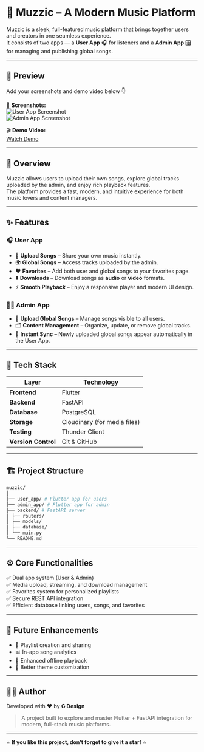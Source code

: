 # 🎵 Muzzic – A Modern Music Platform  

Muzzic is a sleek, full-featured music platform that brings together users and creators in one seamless experience.  
It consists of two apps — a **User App** 🎧 for listeners and a **Admin App** 🎛️ for managing and publishing global songs.  

---

## 🌆 Preview  

Add your screenshots and demo video below 👇  

📸 **Screenshots:**  
![User App Screenshot](https://drive.google.com/file/d/1BUYqP7dyEtjEZ7Y-XjWCnJBpOx_rLyUi/view?usp=drive_link)  
![Admin App Screenshot](path_to_admin_app_screenshot)  

🎬 **Demo Video:**  
[Watch Demo](link_to_demo_video)

---

## 🚀 Overview  

Muzzic allows users to upload their own songs, explore global tracks uploaded by the admin, and enjoy rich playback features.  
The platform provides a fast, modern, and intuitive experience for both music lovers and content managers.  

---

## ✨ Features  

### 🎧 User App  
- 🎵 **Upload Songs** – Share your own music instantly.  
- 🌍 **Global Songs** – Access tracks uploaded by the admin.  
- ❤️ **Favorites** – Add both user and global songs to your favorites page.  
- ⬇️ **Downloads** – Download songs as **audio** or **video** formats.  
- ⚡ **Smooth Playback** – Enjoy a responsive player and modern UI design.  

### 🧑‍💻 Admin App  
- 🎤 **Upload Global Songs** – Manage songs visible to all users.  
- 🗂️ **Content Management** – Organize, update, or remove global tracks.  
- 🔄 **Instant Sync** – Newly uploaded global songs appear automatically in the User App.  

---

## 🧩 Tech Stack  

| Layer | Technology |
|-------|-------------|
| **Frontend** | Flutter |
| **Backend** | FastAPI |
| **Database** | PostgreSQL |
| **Storage** | Cloudinary (for media files) |
| **Testing** | Thunder Client |
| **Version Control** | Git & GitHub |

---

## 🏗️ Project Structure  

```bash
muzzic/
│
├── user_app/ # Flutter app for users
├── admin_app/ # Flutter app for admin
├── backend/ # FastAPI server
│ ├── routers/
│ ├── models/
│ ├── database/
│ └── main.py
└── README.md
```

---

## ⚙️ Core Functionalities  

✅ Dual app system (User & Admin)  
✅ Media upload, streaming, and download management  
✅ Favorites system for personalized playlists  
✅ Secure REST API integration  
✅ Efficient database linking users, songs, and favorites  

---

## 🌱 Future Enhancements  

- 🧾 Playlist creation and sharing  
- 📊 In-app song analytics  
- 📶 Enhanced offline playback  
- 🎨 Better theme customization  

---

## 👨‍💻 Author  

Developed with ❤️ by **G Design**  
> A project built to explore and master Flutter + FastAPI integration for modern, full-stack music platforms.  

---

⭐ **If you like this project, don’t forget to give it a star!** ⭐  
